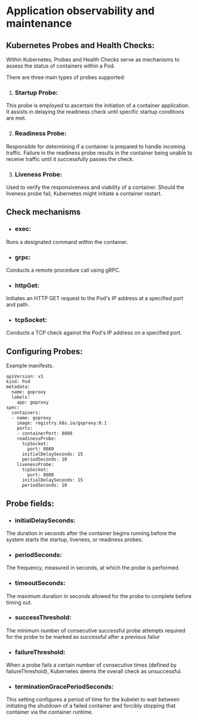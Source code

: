 # Application observability and maintenance

## Kubernetes Probes and Health Checks:

Within Kubernetes, Probes and Health Checks serve as mechanisms to assess the status of containers within a Pod.

There are three main types of probes supported:

1. ### Startup Probe:
This probe is employed to ascertain the initiation of a container application. It assists in delaying the readiness check until specific startup conditions are met.

2. ### Readiness Probe:
Responsible for determining if a container is prepared to handle incoming traffic. Failure in the readiness probe results in the container being unable to receive traffic until it successfully passes the check.

3. ### Liveness Probe:
Used to verify the responsiveness and viability of a container. Should the liveness probe fail, Kubernetes might initiate a container restart.

## Check mechanisms

* ### exec:
Runs a designated command within the container.

* ### grpc:
Conducts a remote procedure call using gRPC.

* ### httpGet:
Initiates an HTTP GET request to the Pod's IP address at a specified port and path.

* ### tcpSocket:
Conducts a TCP check against the Pod's IP address on a specified port.
	


## Configuring Probes:

Example manifests.

```
apiVersion: v1
kind: Pod
metadata:
  name: goproxy
  labels:
    app: goproxy
spec:
  containers:
  - name: goproxy
    image: registry.k8s.io/goproxy:0.1
    ports:
    - containerPort: 8080
    readinessProbe:
      tcpSocket:
        port: 8080
      initialDelaySeconds: 15
      periodSeconds: 10
    livenessProbe:
      tcpSocket:
        port: 8080
      initialDelaySeconds: 15
      periodSeconds: 10

```

## Probe fields:

* ### initialDelaySeconds: 

The duration in seconds after the container begins running before the system starts the startup, liveness, or readiness probes.

* ### periodSeconds: 

The frequency, measured in seconds, at which the probe is performed.

* ### timeoutSeconds: 

The maximum duration in seconds allowed for the probe to complete before timing out.

* ### successThreshold: 

The minimum number of consecutive successful probe attempts required for the probe to be marked as successful after a previous failur

* ### failureThreshold: 

When a probe fails a certain number of consecutive times (defined by failureThreshold), Kubernetes deems the overall check as unsuccessful.

* ### terminationGracePeriodSeconds: 

This setting configures a period of time for the kubelet to wait between initiating the shutdown of a failed container and forcibly stopping that container via the container runtime.